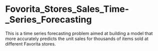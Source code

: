 # Fovorita_Stores_Sales_Time-_Series_Forecasting
This is a time series forecasting problem aimed at building a model that more accurately predicts the unit sales for thousands of items sold at different Favorita stores.
